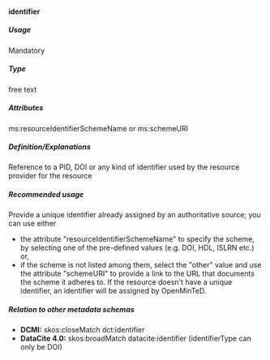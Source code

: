 #### identifier
##### Usage
Mandatory
##### Type
free text
##### Attributes
ms:resourceIdentifierSchemeName or ms:schemeURI
##### Definition/Explanations
Reference to a PID, DOI or any kind of identifier used by the resource provider for the resource
##### Recommended usage
Provide a unique identifier already assigned by an authoritative source; you can use either
* the attribute "resourceIdentifierSchemeName" to specify the scheme, by selecting one of the pre-defined values \(e.g. DOI, HDL, ISLRN etc.\) or,
* if the scheme is not listed among them, select the "other" value and use the attribute "schemeURI" to provide a link to the URL that documents the scheme it adheres to. 
If the resource doesn't have a unique identifier, an identifier will be assigned by OpenMinTeD.
##### Relation to other metadata schemas
* **DCMI:** skos:closeMatch dct:identifier
* **DataCite 4.0:** skos:broadMatch datacite:identifier (identifierType can only be DOI)
